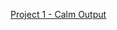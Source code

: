 [Project 1 - Calm Output](https://dynamic-figolla-ea418a.netlify.app/css/project%201%20-%20calm/ "Project 1 - Calm")